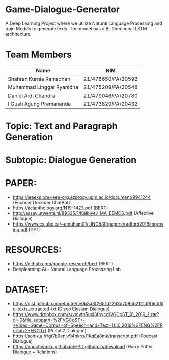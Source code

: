# Game-Dialogue-Generator
A Deep Learning Project where we utilize Natural Language Processing and train Models
to generate texts. The model has a Bi-Directional LSTM architecture. 

# Team Members
| Name | NIM |
|---|---|
|Shahran Kurnia Ramadhan|21/476650/PA/20592|
|Muhammad Linggar Ryanidha|21/475209/PA/20548|
|Daniel Ardi Chandra|21/479046/PA/20780|
|I Gusti Agung Premananda |21/473829/PA/20432|

# Topic: Text and Paragraph Generation

# Subtopic: Dialogue Generation

# PAPER:
- https://ieeexplore-ieee-org.ezproxy.ugm.ac.id/document/9941244 (Encoder Decoder ChatBot)
- https://aclanthology.org/N19-1423.pdf (BERT)
- http://essay.utwente.nl/89325/1/Kalbiyev_MA_EEMCS.pdf (Affective Dialogue)
- https://www.cs.ubc.ca/~amuham01/LING530/papers/radford2018improving.pdf (GPT)

# RESOURCES:
- https://github.com/google-research/bert (BERT)
- Deeplearning.Ai - Natural Language Processing Lab 

# DATASET:
- https://gist.github.com/efonte/ce0b3a8f2651d2263d7085b2121d9f6c#file-texts_extracted-txt (Disco Elysium Dialogue)
- https://www.dropbox.com/s/vmvtn5uxi3fpycd/VGCoST_10_2019_2.rar?dl=0&file_subpath=%2FVGCoST+-+Video+Game+Corpus+of+Speech+and+Text+11.10.2019%2FENG%2FPortal+2+ENG.txt (Portal 2 Dialogue)
- https://sonix.ai/r/gf7b9enjv94nkrpJ1KqEa8mk/transcript.pdf (Podcast Dialogue)
- https://nuochenpku.github.io/HPD.github.io/download (Harry Potter Dialogue + Relations)
